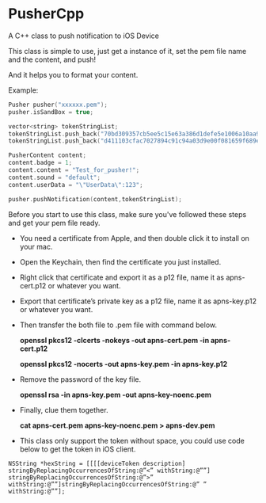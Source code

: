 PusherCpp
======

A C++ class to push notification to iOS Device

This class is simple to use, just get a instance of it, set the pem file name and the content, and push!

And it helps you to format your content.

Example:
```cpp
Pusher pusher("xxxxxx.pem");
pusher.isSandBox = true;

vector<string> tokenStringList;
tokenStringList.push_back("70bd309357cb5ee5c15e63a386d1defe5e1006a10aa949caf833e768c6472deb");
tokenStringList.push_back("d411103cfac7027894c91c94a03d9e00f081659f689e7af913c5f48d807b8546");

PusherContent content;
content.badge = 1;
content.content = "Test_for_pusher!";
content.sound = "default";
content.userData = "\"UserData\":123";

pusher.pushNotification(content,tokenStringList);
```
Before you start to use this class, make sure you've followed these steps and get your pem file ready.

* You need a certificate from Apple, and then double click it to install on your mac.

* Open the Keychain, then find the certificate you just installed.

* Right click that certificate and export it as a p12 file, name it as apns-cert.p12 or whatever you want.

* Export that certificate’s private key as a p12 file, name it as apns-key.p12 or whatever you want.

* Then transfer the both file to .pem file with command below.

   **openssl pkcs12 -clcerts -nokeys -out apns-cert.pem -in apns-cert.p12**

   **openssl pkcs12 -nocerts -out apns-key.pem -in apns-key.p12**

* Remove the password of the key file.

   **openssl rsa -in apns-key.pem -out apns-key-noenc.pem**

* Finally, clue them together.

   **cat apns-cert.pem apns-key-noenc.pem > apns-dev.pem**

* This class only support the token without space, you could use code below to get the token in iOS client.
```
NSString *hexString = [[[[deviceToken description] stringByReplacingOccurrencesOfString:@”<” withString:@””] stringByReplacingOccurrencesOfString:@”>” withString:@””]stringByReplacingOccurrencesOfString:@” ” withString:@””];
```

